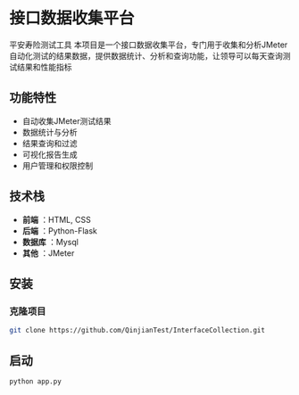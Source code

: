 # 接口数据收集平台
平安寿险测试工具
本项目是一个接口数据收集平台，专门用于收集和分析JMeter自动化测试的结果数据，提供数据统计、分析和查询功能，让领导可以每天查询测试结果和性能指标

## 功能特性
- 自动收集JMeter测试结果
- 数据统计与分析
- 结果查询和过滤
- 可视化报告生成
- 用户管理和权限控制

## 技术栈

- **前端** ：HTML, CSS
- **后端** ：Python-Flask
- **数据库** ：Mysql
- **其他** ：JMeter

## 安装

### 克隆项目

```bash
git clone https://github.com/QinjianTest/InterfaceCollection.git
```

## 启动

```bash
python app.py
```
